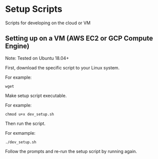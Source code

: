# Setup Scripts
Scripts for developing on the cloud or VM

## Setting up on a VM (AWS EC2 or GCP Compute Engine)
Note: Tested on Ubuntu 18.04+

First, download the specific script to your Linux system.

For example:

```
wget 
```

Make setup script executable.

For example:
```
chmod u+x dev_setup.sh
```

Then run the script.

For exmample:
```
./dev_setup.sh
```

Follow the prompts and re-run the setup script by running again.



